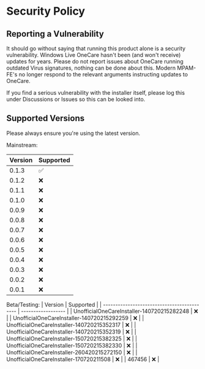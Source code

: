 # Security Policy

## Reporting a Vulnerability

It should go without saying that running this product alone is a security vulnerability. Windows Live OneCare hasn't been (and won't receive) updates for years.
Please do not report issues about OneCare running outdated Virus signatures, nothing can be done about this. Modern MPAM-FE's no longer respond to the relevant
arguments instructing updates to OneCare.

If you find a serious vulnerability with the installer itself, please log this under Discussions or Issues so this can be looked into.

## Supported Versions

Please always ensure you're using the latest version.

Mainstream:

| Version | Supported          |
| ------- | ------------------ |
| 0.1.3   | :white_check_mark: |
| 0.1.2   | :x:                |
| 0.1.1   | :x:                |
| 0.1.0   | :x:                |
| 0.0.9   | :x:                |
| 0.0.8   | :x:                |
| 0.0.7   | :x:                |
| 0.0.6   | :x:                |
| 0.0.5   | :x:                |
| 0.0.4   | :x:                |
| 0.0.3   | :x:                |
| 0.0.2   | :x:                |
| 0.0.1   | :x:                |

Beta/Testing:
| Version                                     | Supported          |
| ------------------------------------------- | ------------------ |
| UnofficialOneCareInstaller-140720215282248  | :x:                |
| UnofficialOneCareInstaller-140720215292259  | :x:                |
| UnofficialOneCareInstaller-140720215352317  | :x:                |
| UnofficialOneCareInstaller-140720215352319  | :x:                |
| UnofficialOneCareInstaller-150720215382325  | :x:                |
| UnofficialOneCareInstaller-150720215382330  | :x:                |
| UnofficialOneCareInstaller-260420215272150  | :x:                |
| UnofficialOneCareInstaller-170720211508     | :x:                |
| 467456                                      | :x:                |

